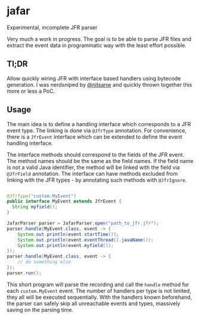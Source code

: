 # jafar
Experimental, incomplete JFR parser

Very much a work in progress. 
The goal is to be able to parse JFR files and extract the event data in programmatic way with the least effort possible.

## Tl;DR
Allow quickly wiring JFR with interface based handlers using bytecode generation.
I was nerdsniped by [@nitsanw](https://github.com/nitsanw) and quickly thrown together this more or less a PoC.

## Usage
The main idea is to define a handling interface which corresponds to a JFR event type. The linking is done via `@JfrType` 
annotation. For convenience, there is a `JfrEvent` interface which can be extended to define the event handling interface.

The interface methods should correspond to the fields of the JFR event. The method names should be the same as the field names.
If the field name is not a valid Java identifier, the method will be linked with the field via `@JfrField` annotation.
The interface can have methods excluded from linking with the JFR types - by annotating such methods with `@JfrIgnore`.

```java

@JfrType("custom.MyEvent")
public interface MyEvent extends JfrEvent {
  String myfield();
}

JafarParser parser = JafarParser.open("path_to_jfr.jfr");
parser.handle(MyEvent.class, event -> {
    System.out.println(event.startTime());
    System.out.println(event.eventThread().javaName());
    System.out.println(event.myfield());
});
parser.handle(MyEvent.class, event -> {
    // do something else
});
parser.run();
```

This short program will parse the recording and call the `handle` method for each `custom.MyEvent` event.
The number of handlers per type is not limited, they all will be executed sequentially.
With the handlers known beforehand, the parser can safely skip all unreachable events and types, massively saving on the parsing time.
